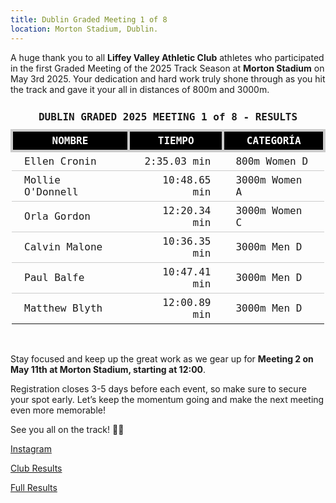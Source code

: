 ```yaml
---
title: Dublin Graded Meeting 1 of 8
location: Morton Stadium, Dublin.
---
```


A huge thank you to all <b>Liffey Valley Athletic Club</b> athletes who participated in the first Graded Meeting of the 2025 Track Season at <b>Morton Stadium</b> on May 3rd 2025. Your dedication and hard work truly shone through as you hit the track and gave it your all in distances of 800m and 3000m.

<table style="border-collapse: collapse; font-family: Consolas, monospace;">
  <thead>
    <tr><td colspan="3" style="text-align: center; padding: 10px;"><b>DUBLIN GRADED 2025 MEETING 1 of 8 - RESULTS</b></td></tr>
    <tr style="background-color: #000; color: #fff;">
      <th style="border: 4px solid #ccc; padding: 5px 20px; text-align: center;">NOMBRE</th>
      <th style="border: 4px solid #ccc; padding: 5px 20px; text-align: center;">TIEMPO</th>
      <th style="border: 4px solid #ccc; padding: 5px 20px; text-align: center;">CATEGORÍA</th>
    </tr>
  </thead>
  <tbody>
    <tr style="border-bottom: 1px solid #ccc;"><td style="padding: 5px 20px;">Ellen Cronin</td><td style="text-align: right; padding: 5px 20px;">2:35.03 min</td><td style="padding: 5px 20px;">800m Women D</td></tr>
    <tr style="border-bottom: 1px solid #ccc;"><td style="padding: 5px 20px;">Mollie O'Donnell</td><td style="text-align: right; padding: 5px 20px;">10:48.65 min</td><td style="padding: 5px 20px;">3000m Women A</td></tr>
    <tr style="border-bottom: 1px solid #ccc;"><td style="padding: 5px 20px;">Orla Gordon</td><td style="text-align: right; padding: 5px 20px;">12:20.34 min</td><td style="padding: 5px 20px;">3000m Women C</td></tr>
    <tr style="border-bottom: 1px solid #ccc;"><td style="padding: 5px 20px;">Calvin Malone</td><td style="text-align: right; padding: 5px 20px;">10:36.35 min</td><td style="padding: 5px 20px;">3000m Men D</td></tr>
    <tr style="border-bottom: 1px solid #ccc;"><td style="padding: 5px 20px;">Paul Balfe</td><td style="text-align: right; padding: 5px 20px;">10:47.41 min</td><td style="padding: 5px 20px;">3000m Men D</td></tr>
    <tr><td style="padding: 5px 20px;">Matthew Blyth</td><td style="text-align: right; padding: 5px 20px;">12:00.89 min</td><td style="padding: 5px 20px;">3000m Men D</td></tr>
  </tbody>
</table>
<br>

Stay focused and keep up the great work as we gear up for <b>Meeting 2 on May 11th at Morton Stadium, starting at 12:00</b>.

Registration closes 3-5 days before each event, so make sure to secure your spot early. Let’s keep the momentum going and make the next meeting even more memorable!

See you all on the track! 💪💥


<a href="https://www.instagram.com/p/DJPOnbjIhdA/?img_index=1" target="_blank" rel="noopener noreferrer">Instagram</a>

<a href="/races/2025-05-03-Dublin-Graded-1/" target="_blank" rel="noopener noreferrer">Club Results</a>

<a href="http://pastresults.dublinathletics.com/graded25-1/menu.html" target="_blank" rel="noopener noreferrer">Full Results</a>


 
